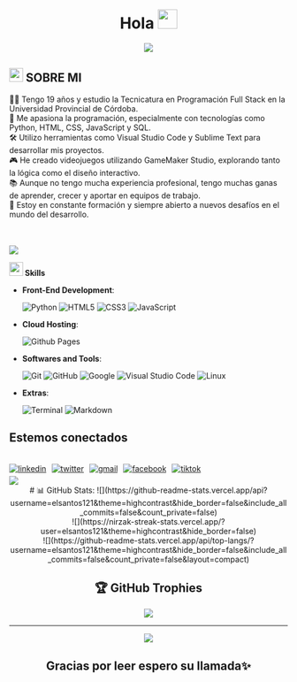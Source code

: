 
<h1 align="center"><b>Hola  </b><img src="https://media.giphy.com/media/hvRJCLFzcasrR4ia7z/giphy.gif" width="35"></h1>

<div align="center">
	<img src="https://readme-typing-svg.herokuapp.com?font=Architects+Daughter&color=blue&size=30&center=false&lines=Soy+Santiago+Orlando+Luna;tengo+19+años+de+edad;Estudiante+de+programación;futuro+desarrolador+fullstack;y+me+encanta+python...<3"/>
</div>	

## <picture><img src = "https://cdn.pixabay.com/photo/2019/11/14/03/22/arrogant-4625238_960_720.png" width = 25px></picture> **SOBRE MI**


👨‍💻 Tengo 19 años y estudio la Tecnicatura en Programación Full Stack en la Universidad Provincial de Córdoba.<br>🐍 Me apasiona la programación, especialmente con tecnologías como Python, HTML, CSS, JavaScript y SQL.<br>🛠️ Utilizo herramientas como Visual Studio Code y Sublime Text para desarrollar mis proyectos.<br>🎮 He creado videojuegos utilizando GameMaker Studio, explorando tanto la lógica como el diseño interactivo.<br>📚 Aunque no tengo mucha experiencia profesional, tengo muchas ganas de aprender, crecer y aportar en equipos de trabajo.<br>🚀 Estoy en constante formación y siempre abierto a nuevos desafíos en el mundo del desarrollo.<br><br><br>


<img src="https://user-images.githubusercontent.com/73097560/115834477-dbab4500-a447-11eb-908a-139a6edaec5c.gif">

 <img src="https://media2.giphy.com/media/QssGEmpkyEOhBCb7e1/giphy.gif?cid=ecf05e47a0n3gi1bfqntqmob8g9aid1oyj2wr3ds3mg700bl&rid=giphy.gif" width ="25"><b> Skills</b>

<p align="center">

- **Front-End Development**:
  
   ![Python](https://img.shields.io/badge/Python%20-%2314354C.svg?style=for-the-badge&logo=python&logoColor=white)
   ![HTML5](https://img.shields.io/badge/HTML5%20-%23E34F26.svg?style=for-the-badge&logo=html5&logoColor=white)
   ![CSS3](https://img.shields.io/badge/CSS%20-%231572B6.svg?style=for-the-badge&logo=css3&logoColor=white)
   ![JavaScript](https://img.shields.io/badge/JavaScript%20-%23F7DF1E.svg?style=for-the-badge&logo=javascript&logoColor=black)


- **Cloud Hosting**:

    ![Github Pages](https://img.shields.io/badge/GitHub%20Pages-%23327FC7.svg?style=for-the-badge&logo=github&logoColor=white)
    

- **Softwares and Tools**:

    ![Git](https://img.shields.io/badge/git-%23F05033.svg?style=for-the-badge&logo=git&logoColor=white)
    ![GitHub](https://img.shields.io/badge/github-%23121011.svg?style=for-the-badge&logo=github&logoColor=white)
    ![Google](https://img.shields.io/badge/google-%234285F4.svg?style=for-the-badge&logo=google&logoColor=white)
    ![Visual Studio Code](https://img.shields.io/badge/Visual%20Studio%20Code-0078d7.svg?style=for-the-badge&logo=visual-studio-code&logoColor=white)
    ![Linux](https://img.shields.io/badge/Linux-FCC624?style=for-the-badge&logo=linux&logoColor=black) 

- **Extras**:

    ![Terminal](https://img.shields.io/badge/Terminal-%23054020?style=for-the-badge&logo=gnu-bash&logoColor=white)
    ![Markdown](https://img.shields.io/badge/markdown-%23000000.svg?style=for-the-badge&logo=markdown&logoColor=white)   


</p>



## <b> Estemos conectados</b><img width ="80">
<br>
<div align='left' style="display: flex; gap: 10px;">

<a href="https://www.linkedin.com/in/santiago-luna-671887358/" target="_blank">
  <img src="https://img.shields.io/badge/LinkedIn-0A66C2?style=for-the-badge" alt="linkedin" style="margin-bottom: 5px;"/>
</a>

<a href="https://x.com/SantyLu93838344" target="_blank">
  <img src="https://img.shields.io/badge/Twitter-1DA1F2?style=for-the-badge" alt="twitter" style="margin-bottom: 5px;"/>
</a>

<a href="mailto:santys1629@gmail.com" target="_blank">
  <img src="https://img.shields.io/badge/Gmail-EA4335?style=for-the-badge" alt="gmail" style="margin-bottom: 5px;" />
</a>

<a href="https://www.facebook.com/profile.php?id=100076858825281" target="_blank">
  <img src="https://img.shields.io/badge/Facebook-1877F2?style=for-the-badge" alt="facebook" style="margin-bottom: 5px;" />
</a>

<a href="https://www.tiktok.com/@santiagoluna1179?lang=es-419" target="_blank">
  <img src="https://img.shields.io/badge/TikTok-000000?style=for-the-badge&logo=tiktok&logoColor=white" alt="tiktok" style="margin-bottom: 5px;" />
</a>

</div>
<img src="https://user-images.githubusercontent.com/73097560/115834477-dbab4500-a447-11eb-908a-139a6edaec5c.gif">

<div align='center'>
# 📊 GitHub Stats:
![](https://github-readme-stats.vercel.app/api?username=elsantos121&theme=highcontrast&hide_border=false&include_all_commits=false&count_private=false)<br/>
![](https://nirzak-streak-stats.vercel.app/?user=elsantos121&theme=highcontrast&hide_border=false)<br/>
![](https://github-readme-stats.vercel.app/api/top-langs/?username=elsantos121&theme=highcontrast&hide_border=false&include_all_commits=false&count_private=false&layout=compact)

## 🏆 GitHub Trophies
![](https://github-profile-trophy.vercel.app/?username=elsantos121&theme=tokyonight&no-frame=false&no-bg=true&margin-w=4)

---
[![](https://visitcount.itsvg.in/api?id=elsantos121&icon=0&color=0)](https://visitcount.itsvg.in)


## <b>Gracias por leer espero su llamada✨</b>

</div>
<br>
<br>
<br>
<br>

